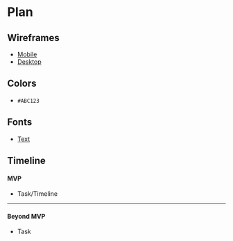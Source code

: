 # Plan

## Wireframes
* [Mobile](wireframe-mobile.png)
* [Desktop](wireframe-computer.png)

## Colors
* `#ABC123`

## Fonts
* [Text](URL)

## Timeline

#### MVP

* Task/Timeline

---

#### Beyond MVP

* Task
